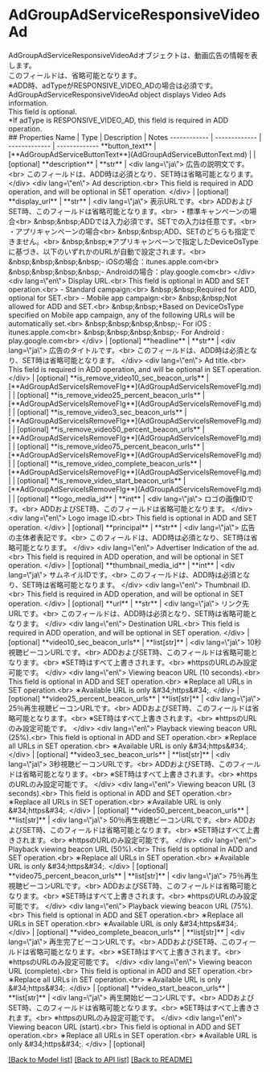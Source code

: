 # AdGroupAdServiceResponsiveVideoAd

<div lang=\"ja\"> AdGroupAdServiceResponsiveVideoAdオブジェクトは、動画広告の情報を表します。<br> このフィールドは、省略可能となります。<br> ※ADD時、adTypeがRESPONSIVE_VIDEO_ADの場合は必須です。 </div> <div lang=\"en\"> AdGroupAdServiceResponsiveVideoAd object displays Video Ads information.<br> This field is optional.<br> *If adType is RESPONSIVE_VIDEO_AD, this field is required in ADD operation. </div> 
## Properties
Name | Type | Description | Notes
------------ | ------------- | ------------- | -------------
**button_text** | [**AdGroupAdServiceButtonText**](AdGroupAdServiceButtonText.md) |  | [optional] 
**description** | **str** | &lt;div lang&#x3D;\&quot;ja\&quot;&gt; 広告の説明文です。&lt;br&gt; このフィールドは、ADD時は必須となり、SET時は省略可能となります。 &lt;/div&gt; &lt;div lang&#x3D;\&quot;en\&quot;&gt; Ad description.&lt;br&gt; This field is required in ADD operation, and will be optional in SET operation. &lt;/div&gt;  | [optional] 
**display_url** | **str** | &lt;div lang&#x3D;\&quot;ja\&quot;&gt; 表示URLです。&lt;br&gt; ADDおよびSET時、このフィールドは省略可能となります。&lt;br&gt; ・標準キャンペーンの場合&lt;br&gt; &amp;nbsp;&amp;nbsp;ADDでは入力必須です。SETでの入力は任意です。&lt;br&gt; ・アプリキャンペーンの場合&lt;br&gt; &amp;nbsp;&amp;nbsp;ADD、SETのどちらも指定できません。&lt;br&gt; &amp;nbsp;&amp;nbsp;※アプリキャンペーンで指定したDeviceOsTypeに基づき、以下のいずれかのURLが自動で設定されます。&lt;br&gt; &amp;nbsp;&amp;nbsp;&amp;nbsp;&amp;nbsp;- iOSの場合：itunes.apple.com&lt;br&gt; &amp;nbsp;&amp;nbsp;&amp;nbsp;&amp;nbsp;- Androidの場合：play.google.com&lt;br&gt; &lt;/div&gt; &lt;div lang&#x3D;\&quot;en\&quot;&gt; Display URL.&lt;br&gt; This field is optional in ADD and SET operation.&lt;br&gt; - Standard campaign:&lt;br&gt; &amp;nbsp;&amp;nbsp;Required for ADD, optional for SET.&lt;br&gt; - Mobile app campaign:&lt;br&gt; &amp;nbsp;&amp;nbsp;Not allowed for ADD and SET.&lt;br&gt; &amp;nbsp;&amp;nbsp;*Based on DeviceOsType specified on Mobile app campaign, any of the following URLs will be automatically set.&lt;br&gt; &amp;nbsp;&amp;nbsp;&amp;nbsp;&amp;nbsp;- For iOS : itunes.apple.com&lt;br&gt; &amp;nbsp;&amp;nbsp;&amp;nbsp;&amp;nbsp;- For Android : play.google.com&lt;br&gt; &lt;/div&gt;  | [optional] 
**headline** | **str** | &lt;div lang&#x3D;\&quot;ja\&quot;&gt; 広告のタイトルです。&lt;br&gt; このフィールドは、ADD時は必須となり、SET時は省略可能となります。 &lt;/div&gt; &lt;div lang&#x3D;\&quot;en\&quot;&gt; Ad title.&lt;br&gt; This field is required in ADD operation, and will be optional in SET operation. &lt;/div&gt;  | [optional] 
**is_remove_video10_sec_beacon_urls** | [**AdGroupAdServiceIsRemoveFlg**](AdGroupAdServiceIsRemoveFlg.md) |  | [optional] 
**is_remove_video25_percent_beacon_urls** | [**AdGroupAdServiceIsRemoveFlg**](AdGroupAdServiceIsRemoveFlg.md) |  | [optional] 
**is_remove_video3_sec_beacon_urls** | [**AdGroupAdServiceIsRemoveFlg**](AdGroupAdServiceIsRemoveFlg.md) |  | [optional] 
**is_remove_video50_percent_beacon_urls** | [**AdGroupAdServiceIsRemoveFlg**](AdGroupAdServiceIsRemoveFlg.md) |  | [optional] 
**is_remove_video75_percent_beacon_urls** | [**AdGroupAdServiceIsRemoveFlg**](AdGroupAdServiceIsRemoveFlg.md) |  | [optional] 
**is_remove_video_complete_beacon_urls** | [**AdGroupAdServiceIsRemoveFlg**](AdGroupAdServiceIsRemoveFlg.md) |  | [optional] 
**is_remove_video_start_beacon_urls** | [**AdGroupAdServiceIsRemoveFlg**](AdGroupAdServiceIsRemoveFlg.md) |  | [optional] 
**logo_media_id** | **int** | &lt;div lang&#x3D;\&quot;ja\&quot;&gt; ロゴの画像IDです。&lt;br&gt; ADDおよびSET時、このフィールドは省略可能となります。 &lt;/div&gt; &lt;div lang&#x3D;\&quot;en\&quot;&gt; Logo image ID.&lt;br&gt; This field is optional in ADD and SET operation. &lt;/div&gt;  | [optional] 
**principal** | **str** | &lt;div lang&#x3D;\&quot;ja\&quot;&gt; 広告の主体者表記です。&lt;br&gt; このフィールドは、ADD時は必須となり、SET時は省略可能となります。 &lt;/div&gt; &lt;div lang&#x3D;\&quot;en\&quot;&gt; Advertiser Indication of the ad.&lt;br&gt; This field is required in ADD operation, and will be optional in SET operation. &lt;/div&gt;  | [optional] 
**thumbnail_media_id** | **int** | &lt;div lang&#x3D;\&quot;ja\&quot;&gt; サムネイルIDです。&lt;br&gt; このフィールドは、ADD時は必須となり、SET時は省略可能となります。 &lt;/div&gt; &lt;div lang&#x3D;\&quot;en\&quot;&gt; Thumbnail ID.&lt;br&gt; This field is required in ADD operation, and will be optional in SET operation. &lt;/div&gt;  | [optional] 
**url** | **str** | &lt;div lang&#x3D;\&quot;ja\&quot;&gt; リンク先URLです。&lt;br&gt; このフィールドは、ADD時は必須となり、SET時は省略可能となります。 &lt;/div&gt; &lt;div lang&#x3D;\&quot;en\&quot;&gt; Destination URL.&lt;br&gt; This field is required in ADD operation, and will be optional in SET operation. &lt;/div&gt;  | [optional] 
**video10_sec_beacon_urls** | **list[str]** | &lt;div lang&#x3D;\&quot;ja\&quot;&gt; 10秒視聴ビーコンURLです。&lt;br&gt; ADDおよびSET時、このフィールドは省略可能となります。&lt;br&gt; ※SET時はすべて上書きされます。&lt;br&gt; ※httpsのURLのみ設定可能です。 &lt;/div&gt; &lt;div lang&#x3D;\&quot;en\&quot;&gt; Viewing beacon URL (10 seconds).&lt;br&gt; This field is optional in ADD and SET operation.&lt;br&gt; ∗Replace all URLs in SET operation.&lt;br&gt; ∗Available URL is only &amp;#34;https&amp;#34;. &lt;/div&gt;  | [optional] 
**video25_percent_beacon_urls** | **list[str]** | &lt;div lang&#x3D;\&quot;ja\&quot;&gt; 25％再生視聴ビーコンURLです。&lt;br&gt; ADDおよびSET時、このフィールドは省略可能となります。&lt;br&gt; ※SET時はすべて上書きされます。&lt;br&gt; ※httpsのURLのみ設定可能です。 &lt;/div&gt; &lt;div lang&#x3D;\&quot;en\&quot;&gt; Playback viewing beacon URL (25%).&lt;br&gt; This field is optional in ADD and SET operation.&lt;br&gt; ∗Replace all URLs in SET operation.&lt;br&gt; ∗Available URL is only &amp;#34;https&amp;#34;. &lt;/div&gt;  | [optional] 
**video3_sec_beacon_urls** | **list[str]** | &lt;div lang&#x3D;\&quot;ja\&quot;&gt; 3秒視聴ビーコンURLです。&lt;br&gt; ADDおよびSET時、このフィールドは省略可能となります。&lt;br&gt; ※SET時はすべて上書きされます。&lt;br&gt; ※httpsのURLのみ設定可能です。 &lt;/div&gt; &lt;div lang&#x3D;\&quot;en\&quot;&gt; Viewing beacon URL (3 seconds).&lt;br&gt; This field is optional in ADD and SET operation.&lt;br&gt; ∗Replace all URLs in SET operation.&lt;br&gt; ∗Available URL is only &amp;#34;https&amp;#34;. &lt;/div&gt;  | [optional] 
**video50_percent_beacon_urls** | **list[str]** | &lt;div lang&#x3D;\&quot;ja\&quot;&gt; 50％再生視聴ビーコンURLです。&lt;br&gt; ADDおよびSET時、このフィールドは省略可能となります。&lt;br&gt; ※SET時はすべて上書きされます。&lt;br&gt; ※httpsのURLのみ設定可能です。 &lt;/div&gt; &lt;div lang&#x3D;\&quot;en\&quot;&gt; Playback viewing beacon URL (50%).&lt;br&gt; This field is optional in ADD and SET operation.&lt;br&gt; ∗Replace all URLs in SET operation.&lt;br&gt; ∗Available URL is only &amp;#34;https&amp;#34;. &lt;/div&gt;  | [optional] 
**video75_percent_beacon_urls** | **list[str]** | &lt;div lang&#x3D;\&quot;ja\&quot;&gt; 75％再生視聴ビーコンURLです。&lt;br&gt; ADDおよびSET時、このフィールドは省略可能となります。&lt;br&gt; ※SET時はすべて上書きされます。&lt;br&gt; ※httpsのURLのみ設定可能です。 &lt;/div&gt; &lt;div lang&#x3D;\&quot;en\&quot;&gt; Playback viewing beacon URL (75%).&lt;br&gt; This field is optional in ADD and SET operation.&lt;br&gt; ∗Replace all URLs in SET operation.&lt;br&gt; ∗Available URL is only &amp;#34;https&amp;#34;. &lt;/div&gt;  | [optional] 
**video_complete_beacon_urls** | **list[str]** | &lt;div lang&#x3D;\&quot;ja\&quot;&gt; 再生完了ビーコンURLです。&lt;br&gt; ADDおよびSET時、このフィールドは省略可能となります。&lt;br&gt; ※SET時はすべて上書きされます。&lt;br&gt; ※httpsのURLのみ設定可能です。 &lt;/div&gt; &lt;div lang&#x3D;\&quot;en\&quot;&gt; Viewing beacon URL (complete).&lt;br&gt; This field is optional in ADD and SET operation.&lt;br&gt; ∗Replace all URLs in SET operation.&lt;br&gt; ∗Available URL is only &amp;#34;https&amp;#34;. &lt;/div&gt;  | [optional] 
**video_start_beacon_urls** | **list[str]** | &lt;div lang&#x3D;\&quot;ja\&quot;&gt; 再生開始ビーコンURLです。&lt;br&gt; ADDおよびSET時、このフィールドは省略可能となります。&lt;br&gt; ※SET時はすべて上書きされます。&lt;br&gt; ※httpsのURLのみ設定可能です。 &lt;/div&gt; &lt;div lang&#x3D;\&quot;en\&quot;&gt; Viewing beacon URL (start).&lt;br&gt; This field is optional in ADD and SET operation.&lt;br&gt; ∗Replace all URLs in SET operation.&lt;br&gt; ∗Available URL is only &amp;#34;https&amp;#34;. &lt;/div&gt;  | [optional] 

[[Back to Model list]](../README.md#documentation-for-models) [[Back to API list]](../README.md#documentation-for-api-endpoints) [[Back to README]](../README.md)


